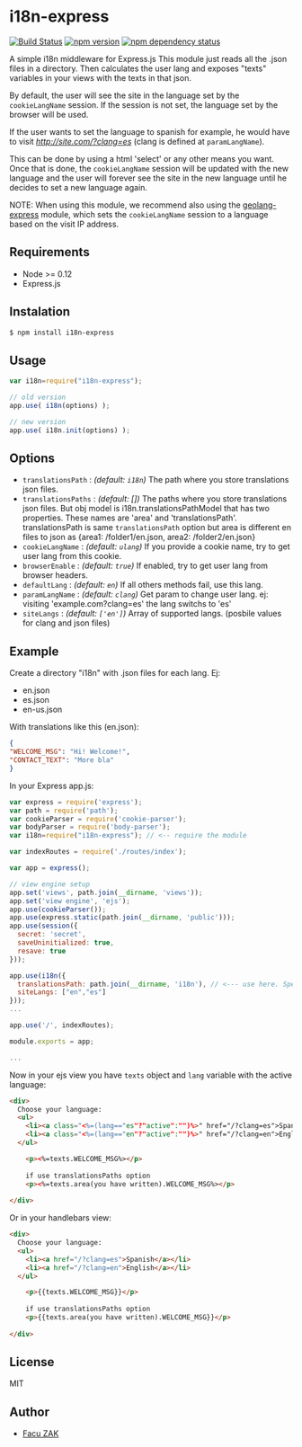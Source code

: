 # i18n-express
[![Build Status](https://img.shields.io/travis/koalazak/i18n-express.svg)](https://travis-ci.org/koalazak/i18n-express)
[![npm version](https://badge.fury.io/js/i18n-express.svg)](http://badge.fury.io/js/i18n-express)
[![npm dependency status](https://david-dm.org/koalazak/i18n-express.png)](https://david-dm.org/koalazak/i18n-express)


A simple i18n middleware for Express.js
This module just reads all the <lang>.json files in a directory. Then calculates the user lang and exposes "texts" variables in your views with the texts in that json. 

By default, the user will see the site in the language set by the `cookieLangName` session. If the session is not set, the language set by the browser will be used.

If the user wants to set the language to spanish for example, he would have to visit *http://site.com/?clang=es* (clang is defined at `paramLangName`).

This can be done by using a html 'select' or any other means you want. Once that is done, the `cookieLangName` session will be updated with the new language and the user will forever see the site in the new language until he decides to set a new language again. 

NOTE: When using this module, we recommend also using the [geolang-express](https://github.com/koalazak/geolang-express) module, which sets the `cookieLangName` session to a language based on the visit IP address. 


## Requirements

  - Node >= 0.12
  - Express.js

## Instalation

```bash
$ npm install i18n-express
```

## Usage

```js
var i18n=require("i18n-express");

// old version
app.use( i18n(options) ); 

// new version
app.use( i18n.init(options) ); 

```

## Options

- `translationsPath` : *(default: `i18n`)* The path where you store translations json files.
- `translationsPaths` : *(default: [])* The paths where you store translations json files. But obj model is i18n.translationsPathModel that has two properties. These names are 'area' and 'translationsPath'. translationsPath is same `translationsPath` option but area is different en files to json as {area1: /folder1/en.json, area2: /folder2/en.json}
- `cookieLangName` : *(default: `ulang`)* If you provide a cookie name, try to get user lang from this cookie.
- `browserEnable` : *(default: `true`)* If enabled, try to get user lang from browser headers.
- `defaultLang` :  *(default: `en`)* If all others methods fail, use this lang.
- `paramLangName` :  *(default: `clang`)* Get param to change user lang. ej: visiting 'example.com?clang=es' the lang switchs to 'es'
- `siteLangs` :  *(default: `['en']`)* Array of supported langs. (posbile values for clang and json files)


## Example


 Create a directory "i18n" with .json files for each lang. Ej:
 - en.json
 - es.json
 - en\-us.json
 
 With translations like this (en.json):

 ```json
 {
 "WELCOME_MSG": "Hi! Welcome!",
 "CONTACT_TEXT": "More bla"
 }
 ```
 

 In your Express app.js:

```javascript
var express = require('express');
var path = require('path');
var cookieParser = require('cookie-parser');
var bodyParser = require('body-parser');
var i18n=require("i18n-express"); // <-- require the module

var indexRoutes = require('./routes/index');

var app = express();

// view engine setup
app.set('views', path.join(__dirname, 'views'));
app.set('view engine', 'ejs');
app.use(cookieParser());
app.use(express.static(path.join(__dirname, 'public')));
app.use(session({
  secret: 'secret',
  saveUninitialized: true,
  resave: true
}));

app.use(i18n({
  translationsPath: path.join(__dirname, 'i18n'), // <--- use here. Specify translations files path.
  siteLangs: ["en","es"]
}));
...

app.use('/', indexRoutes);

module.exports = app;

...

```

Now in your ejs view you have `texts` object and `lang` variable with the active language:

```html
<div>
  Choose your language:
  <ul>
    <li><a class="<%=(lang=="es"?"active":"")%>" href="/?clang=es">Spanish</a></li>
    <li><a class="<%=(lang=="en"?"active":"")%>" href="/?clang=en">English</a></li>
  </ul> 

	<p><%=texts.WELCOME_MSG%></p>
	
	if use translationsPaths option
	<p><%=texts.area(you have written).WELCOME_MSG%></p>
  
</div>
```

Or in your handlebars view:

```html
<div>
  Choose your language:
  <ul>
    <li><a href="/?clang=es">Spanish</a></li>
    <li><a href="/?clang=en">English</a></li>
  </ul> 

	<p>{{texts.WELCOME_MSG}}</p>
	
	if use translationsPaths option
	<p>{{texts.area(you have written).WELCOME_MSG}}</p>
	
</div>
```

## License

MIT

## Author

  - [Facu ZAK](https://github.com/koalazak) 
